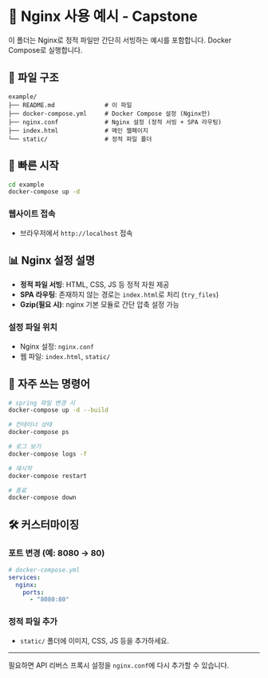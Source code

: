 # 🚀 Nginx 사용 예시 - Capstone

이 폴더는 Nginx로 정적 파일만 간단히 서빙하는 예시를 포함합니다. Docker Compose로 실행합니다.

## 📁 파일 구조

```
example/
├── README.md              # 이 파일
├── docker-compose.yml     # Docker Compose 설정 (Nginx만)
├── nginx.conf             # Nginx 설정 (정적 서빙 + SPA 라우팅)
├── index.html             # 메인 웹페이지
└── static/                # 정적 파일 폴더
```

## 🚀 빠른 시작

```bash
cd example
docker-compose up -d
```

### 웹사이트 접속
- 브라우저에서 `http://localhost` 접속

## 📊 Nginx 설정 설명
- **정적 파일 서빙**: HTML, CSS, JS 등 정적 자원 제공
- **SPA 라우팅**: 존재하지 않는 경로는 `index.html`로 처리 (`try_files`)
- **Gzip(필요 시)**: nginx 기본 모듈로 간단 압축 설정 가능

### 설정 파일 위치
- Nginx 설정: `nginx.conf`
- 웹 파일: `index.html`, `static/`

## 🔧 자주 쓰는 명령어
```bash
# spring 파일 변경 시
docker-compose up -d --build

# 컨테이너 상태
docker-compose ps

# 로그 보기
docker-compose logs -f

# 재시작
docker-compose restart

# 종료
docker-compose down
```

## 🛠️ 커스터마이징
### 포트 변경 (예: 8080 → 80)
```yaml
# docker-compose.yml
services:
  nginx:
    ports:
      - "8080:80"
```

### 정적 파일 추가
- `static/` 폴더에 이미지, CSS, JS 등을 추가하세요.

---

필요하면 API 리버스 프록시 설정을 `nginx.conf`에 다시 추가할 수 있습니다.
